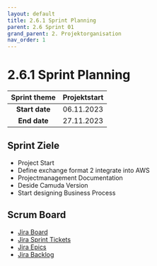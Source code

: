 ```yaml
---
layout: default
title: 2.6.1 Sprint Planning 
parent: 2.6 Sprint 01
grand_parent: 2. Projektorganisation
nav_order: 1
---
```


# 2.6.1 Sprint Planning

| **Sprint theme** | Projektstart |
| :--------------: | ------------ |
|  **Start date**  | 06.11.2023   |
|   **End date**   | 27.11.2023   |

## Sprint Ziele

- Project Start
- Define exchange format 2 integrate into AWS
- Projectmanagement Documentation
- Deside Camuda Version
- Start designing Business Process

## Scrum Board

- [Jira Board](https://itcne23.atlassian.net/jira/software/projects/BPM/boards/2)
- [Jira Sprint Tickets](https://itcne23.atlassian.net/browse/BPM-51?jql=Sprint%20%3D%202%20order%20by%20created%20DESC)
- [Jira Epics](https://itcne23.atlassian.net/browse/BPM-28?jql=created%20%3E%3D%20-30d%20AND%20issuetype%20%3D%20Epic%20order%20by%20created%20DESC)
- [Jira Backlog](https://itcne23.atlassian.net/jira/software/projects/BPM/boards/2/backlog)
